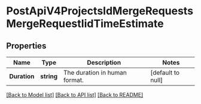 # PostApiV4ProjectsIdMergeRequestsMergeRequestIidTimeEstimate

## Properties
Name | Type | Description | Notes
------------ | ------------- | ------------- | -------------
**Duration** | **string** | The duration in human format. | [default to null]

[[Back to Model list]](../README.md#documentation-for-models) [[Back to API list]](../README.md#documentation-for-api-endpoints) [[Back to README]](../README.md)


